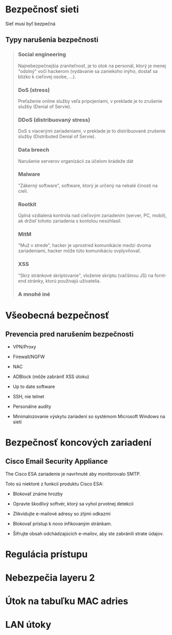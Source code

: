   # Bezpečnosť sieti
  
  Sieť musí byť bezpečná
  
  ## Typy narušenia bezpečnosti
  
  > ### Social engineering
  >
  > Najnebezpečnejšia zraniteľnosť, je to útok na personál, ktorý je menej "odolný" voči hackerom 
  > (vydávanie sa zaniekoho inýho, dostať sa blízko k cieľovej osobe, ...).
  >
  > ### DoS (stress)
  >
  > Preťaženie online služby veľa pripojeniami, v preklade je to zrušenie služby (Denial of Servie).
  >
  > ### DDoS (distribuovaný stress)
  >
  > DoS s viacerými zariadeniami, v preklade je to distribuované zrušenie služby (Distributed Denial of Servie).
  >
  > ### Data breech
  >
  > Narušenie serverov organizácii za účelom krádeže dát
  >
  > ### Malware
  >
  > "Zákerný software", software, ktorý je určený na nekalé činosti na cieli.
  >
  > ### Rootkit
  >
  > Úplná vzdialená kontrola nad cieľovým zariadením (server, PC, mobil), ak držieľ tohoto zariadenia s kontolou nesúhlasil.
  >
  > ### MitM
  >
  > "Muž v strede", hacker je uprostred komunikácie medzi dvoma zariadeniami, hacker môže túto komunikáciu ovplyvňovať.
  >
  > ### XSS
  >
  > "Skrz stránkové skriptovanie", vloženie skriptu (vačšinou JS) na fornt-end stránky, ktorú použivajú užívatelia.
  >
  > ### A mnohé iné

# Všeobecná bezpečnosť

## Prevencia pred narušením bezpečnosti

- VPN/Proxy

- Firewall/NGFW

- NAC

- ADBlock (môže zabrániť XSS útoku)

- Up to date software

- SSH, nie telnet

- Personálne audity

- Minimalozovanie výskytu zariadení so systémom Microsoft Windows na sieti

# Bezpečnosť koncových zariadení

## Cisco Email Security Appliance

The Cisco ESA zariadenie je navrhnuté aby monitorovalo SMTP.

Toto sú niektoré z funkcií produktu Cisco ESA:

- Blokovať známe hrozby

- Opravte škodlivý softvér, ktorý sa vyhol prvotnej detekcii

- Zlikvidujte e-mailové adresy so zlými odkazmi

- Blokovať prístup k novo infikovaným stránkam.

- Šifrujte obsah odchádzajúcich e-mailov, aby ste zabránili strate údajov.

# Regulácia prístupu

# Nebezpečia layeru 2

# Útok na tabuľku MAC adries

# LAN útoky
